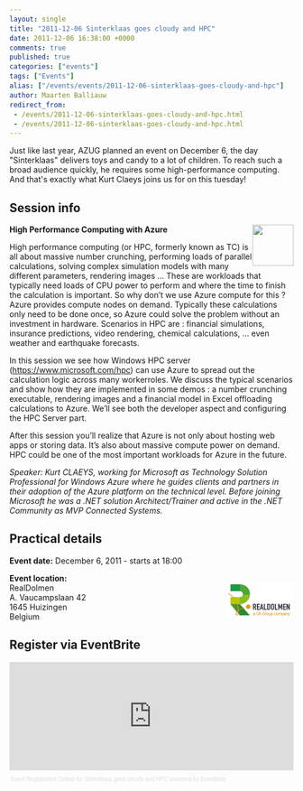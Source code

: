 ```yaml
---
layout: single
title: "2011-12-06 Sinterklaas goes cloudy and HPC"
date: 2011-12-06 16:38:00 +0000
comments: true
published: true
categories: ["events"]
tags: ["Events"]
alias: ["/events/events/2011-12-06-sinterklaas-goes-cloudy-and-hpc"]
author: Maarten Balliauw
redirect_from:
 - /events/2011-12-06-sinterklaas-goes-cloudy-and-hpc.html
 - /events/2011-12-06-sinterklaas-goes-cloudy-and-hpc.html
---
```


<p>Just like last year, AZUG planned an event on December 6, the day "Sinterklaas" delivers toys and candy to a lot of children. To reach&nbsp;such a broad audience quickly, he requires&nbsp;some high-performance computing. And that's exactly what Kurt Claeys joins us for on this tuesday!</p>
<h2>Session info</h2>
<p><strong><img alt="" align="right" src="https://azug.be/assets/media/speakers/kurt-claeys.jpg" width="73" height="73">High Performance Computing with Azure</strong></p>
<p>High performance computing (or HPC, formerly known as TC) is all about massive number crunching, performing loads of parallel calculations, solving complex simulation models with many different parameters, rendering images &hellip; These are workloads that typically need loads of CPU power to perform and where the time to finish the calculation is important. So why don&rsquo;t we use Azure compute for this ? Azure provides compute nodes on demand. Typically these calculations only need to be done once, so Azure could solve the problem without an investment in hardware. Scenarios in HPC are : financial simulations, insurance predictions, video rendering, chemical calculations, &hellip; even weather and earthquake forecasts.</p>
<p>In this session we see how Windows HPC server (<a href="https://www.microsoft.com/hpc">https://www.microsoft.com/hpc</a>) can use Azure to spread out the calculation logic across many workerroles. We discuss the typical scenarios and show how they are implemented in some demos : a number crunching executable, rendering images and a financial model in Excel offloading calculations to Azure. We&rsquo;ll see both the developer aspect and configuring the HPC Server part.</p>
<p>After this session you&rsquo;ll realize that Azure is not only about hosting web apps or storing data. It&rsquo;s also about massive compute power on demand. HPC could be one of the most important workloads for Azure in the future.</p>
<p><em>Speaker: Kurt CLAEYS, working for Microsoft as Technology Solution Professional for Windows Azure where he guides clients and partners in their adoption of the Azure platform on the technical level. Before joining Microsoft he was a .NET solution Architect/Trainer and active in the .NET Community as MVP Connected Systems.</em></p>
<h2>Practical details</h2>
<p><strong>Event date:</strong> December 6, 2011 - starts at 18:00</p>
<p><strong>Event location:<br></strong><img alt="" align="right" src="/assets/media/sponsors/logo-realdolmen.jpg" width="120" height="60">RealDolmen<br>A. Vaucampslaan 42<br>1645 Huizingen<br>Belgium</p>
<h2>Register via EventBrite</h2>
<div style="width: 100%; text-align: left;"><iframe vspace="0" height="192" marginheight="5" src="https://www.eventbrite.com/tickets-external?eid=2234240674&amp;ref=etckt" frameborder="0" width="100%" allowtransparency="true" marginwidth="5" scrolling="auto" hspace="0"></iframe>
<div style="font-family: Helvetica, Arial; font-size: 10px; padding: 5px 0 5px; margin: 2px; width: 100%; text-align: left;"><a style="color: #ddd; text-decoration: none;" href="https://www.eventbrite.com/r/etckt" target="_blank">Event Registration Online</a><span style="color: #ddd;"> for </span><a style="color: #ddd; text-decoration: none;" href="https://www.eventbrite.com/event/2234240674?ref=etckt" target="_blank">Sinterklaas goes cloudy and HPC</a><span style="color: #ddd;"> powered by </span><a style="color: #ddd; text-decoration: none;" href="https://www.eventbrite.com?ref=etckt" target="_blank">Eventbrite</a></div>
</div>







